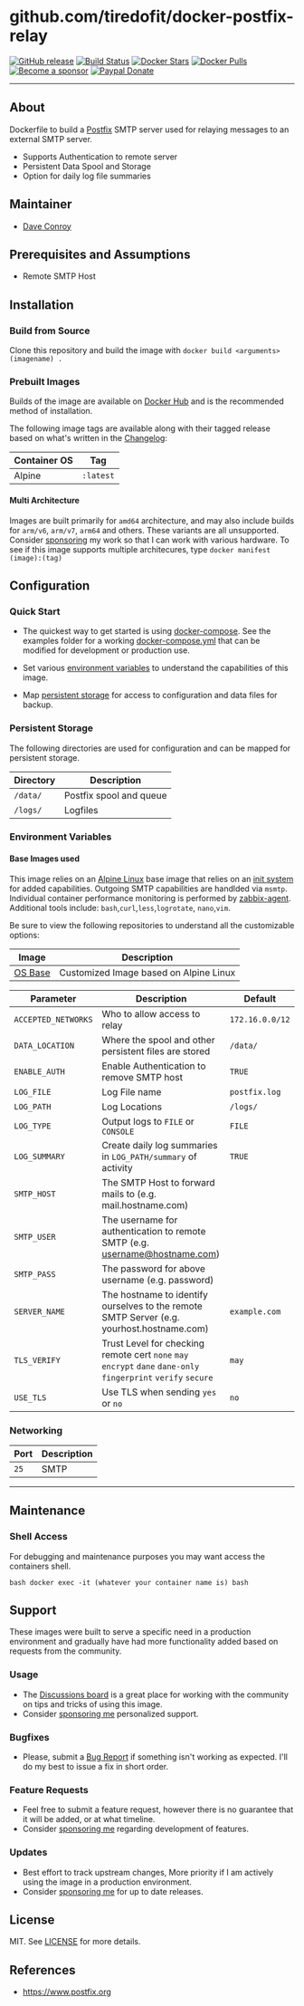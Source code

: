 # github.com/tiredofit/docker-postfix-relay

[![GitHub release](https://img.shields.io/github/v/tag/tiredofit/docker-postfix-relay?style=flat-square)](https://github.com/tiredofit/docker-postfix-relay/releases/latest)
[![Build Status](https://img.shields.io/github/workflow/status/tiredofit/docker-postfix-relay/build?style=flat-square)](https://github.com/tiredofit/docker-postfix-relay/actions?query=workflow%3Abuild)
[![Docker Stars](https://img.shields.io/docker/stars/tiredofit/postfix-relay.svg?style=flat-square&logo=docker)](https://hub.docker.com/r/tiredofit/postfix-relay/)
[![Docker Pulls](https://img.shields.io/docker/pulls/tiredofit/postfix-relay.svg?style=flat-square&logo=docker)](https://hub.docker.com/r/tiredofit/postfix-relay/)
[![Become a sponsor](https://img.shields.io/badge/sponsor-tiredofit-181717.svg?logo=github&style=flat-square)](https://github.com/sponsors/tiredofit)
[![Paypal Donate](https://img.shields.io/badge/donate-paypal-00457c.svg?logo=paypal&style=flat-square)](https://www.paypal.me/tiredofit)

* * *

## About

Dockerfile to build a [Postfix](https://postfix.org) SMTP server used for relaying messages to an external SMTP server.

* Supports Authentication to remote server
* Persistent Data Spool and Storage
* Option for daily log file summaries

## Maintainer

- [Dave Conroy](https://github.com/tiredofit/)

## Prerequisites and Assumptions
- Remote SMTP Host
## Installation

### Build from Source
Clone this repository and build the image with `docker build <arguments> (imagename) .`

### Prebuilt Images
Builds of the image are available on [Docker Hub](https://hub.docker.com/r/tiredofit/postfix-relay) and is the recommended method of installation.

The following image tags are available along with their tagged release based on what's written in the [Changelog](CHANGELOG.md):

| Container OS | Tag       |
| ------------ | --------- |
| Alpine       | `:latest` |

#### Multi Architecture
Images are built primarily for `amd64` architecture, and may also include builds for `arm/v6`, `arm/v7`, `arm64` and others. These variants are all unsupported. Consider [sponsoring](https://github.com/sponsors/tiredofit) my work so that I can work with various hardware. To see if this image supports multiple architecures, type `docker manifest (image):(tag)`

## Configuration

### Quick Start

* The quickest way to get started is using [docker-compose](https://docs.docker.com/compose/). See the examples folder for a working
[docker-compose.yml](examples/docker-compose.yml) that can be modified for development or production use.

* Set various [environment variables](#environment-variables) to understand the capabilities of this image.
* Map [persistent storage](#data-volumes) for access to configuration and data files for backup.

### Persistent Storage

The following directories are used for configuration and can be mapped for persistent storage.

| Directory | Description             |
| --------- | ----------------------- |
| `/data/`  | Postfix spool and queue |
| `/logs/`  | Logfiles                |


### Environment Variables

#### Base Images used

This image relies on an [Alpine Linux](https://hub.docker.com/r/tiredofit/alpine) base image that relies on an [init system](https://github.com/just-containers/s6-overlay) for added capabilities. Outgoing SMTP capabilities are handlded via `msmtp`. Individual container performance monitoring is performed by [zabbix-agent](https://zabbix.org). Additional tools include: `bash`,`curl`,`less`,`logrotate`, `nano`,`vim`.

Be sure to view the following repositories to understand all the customizable options:

| Image                                                  | Description                            |
| ------------------------------------------------------ | -------------------------------------- |
| [OS Base](https://github.com/tiredofit/docker-alpine/) | Customized Image based on Alpine Linux |


| Parameter           | Description                                                                                                    | Default         |
| ------------------- | -------------------------------------------------------------------------------------------------------------- | --------------- |
| `ACCEPTED_NETWORKS` | Who to allow access to relay                                                                                   | `172.16.0.0/12` |
| `DATA_LOCATION`     | Where the spool and other persistent files are stored                                                          | `/data/`        |
| `ENABLE_AUTH`       | Enable Authentication to remove SMTP host                                                                      | `TRUE`          |
| `LOG_FILE`          | Log File name                                                                                                  | `postfix.log`   |
| `LOG_PATH`          | Log Locations                                                                                                  | `/logs/`        |
| `LOG_TYPE`          | Output logs to `FILE` or `CONSOLE`                                                                             | `FILE`          |
| `LOG_SUMMARY`       | Create daily log summaries in `LOG_PATH/summary` of activity                                                   | `TRUE`          |
| `SMTP_HOST`         | The SMTP Host to forward mails to (e.g. mail.hostname.com)                                                     |                 |
| `SMTP_USER`         | The username for authentication to remote SMTP (e.g. username@hostname.com)                                    |                 |
| `SMTP_PASS`         | The password for above username (e.g. password)                                                                |                 |
| `SERVER_NAME`       | The hostname to identify ourselves to the remote SMTP Server (e.g. yourhost.hostname.com)                      | `example.com`   |
| `TLS_VERIFY`        | Trust Level for checking remote cert `none` `may` `encrypt` `dane` `dane-only` `fingerprint` `verify` `secure` | `may`           |
| `USE_TLS`           | Use TLS when sending `yes` or `no`                                                                             | `no`            |

### Networking

| Port | Description |
| ---- | ----------- |
| `25` | SMTP        |

* * *
## Maintenance

### Shell Access

For debugging and maintenance purposes you may want access the containers shell.

``bash
docker exec -it (whatever your container name is) bash
``
## Support

These images were built to serve a specific need in a production environment and gradually have had more functionality added based on requests from the community.
### Usage
- The [Discussions board](../../discussions) is a great place for working with the community on tips and tricks of using this image.
- Consider [sponsoring me](https://github.com/sponsors/tiredofit) personalized support.
### Bugfixes
- Please, submit a [Bug Report](issues/new) if something isn't working as expected. I'll do my best to issue a fix in short order.

### Feature Requests
- Feel free to submit a feature request, however there is no guarantee that it will be added, or at what timeline.
- Consider [sponsoring me](https://github.com/sponsors/tiredofit) regarding development of features.

### Updates
- Best effort to track upstream changes, More priority if I am actively using the image in a production environment.
- Consider [sponsoring me](https://github.com/sponsors/tiredofit) for up to date releases.

## License
MIT. See [LICENSE](LICENSE) for more details.

## References

* https://www.postfix.org
